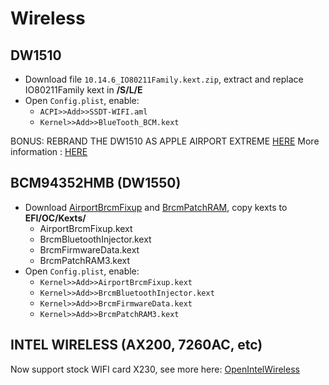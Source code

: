 # Wireless

## DW1510

- Download file `10.14.6_IO80211Family.kext.zip`, extract and replace IO80211Family kext in **/S/L/E**
- Open `Config.plist`, enable:
  - `ACPI>>Add>>SSDT-WIFI.aml`
  - `Kernel>>Add>>BlueTooth_BCM.kext`

BONUS: REBRAND THE DW1510 AS APPLE AIRPORT EXTREME [HERE](https://prasys.info/2009/12/09/rebranding-broadcom-802-11abgn-cards-as-airport/)
More information : [HERE](https://github.com/khronokernel/IO80211-Patches)

## BCM94352HMB (DW1550)

- Download [AirportBrcmFixup](https://github.com/acidanthera/AirportBrcmFixup/releases/latest) and [BrcmPatchRAM](https://github.com/acidanthera/BrcmPatchRAM/releases/latest), copy kexts to **EFI/OC/Kexts/**
  - AirportBrcmFixup.kext
  - BrcmBluetoothInjector.kext
  - BrcmFirmwareData.kext
  - BrcmPatchRAM3.kext
- Open `Config.plist`, enable:
  - `Kernel>>Add>>AirportBrcmFixup.kext`
  - `Kernel>>Add>>BrcmBluetoothInjector.kext`
  - `Kernel>>Add>>BrcmFirmwareData.kext`
  - `Kernel>>Add>>BrcmPatchRAM3.kext`

## INTEL WIRELESS (AX200, 7260AC, etc)

Now support stock WIFI card X230, see more here: [OpenIntelWireless](https://openintelwireless.github.io/)